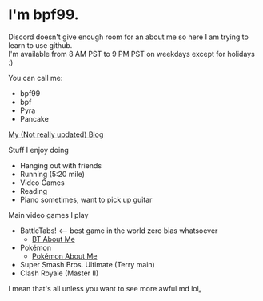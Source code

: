 # I'm bpf99. 

Discord doesn't give enough room for an about me so here I am trying to learn to use github.  
I'm available from 8 AM PST to 9 PM PST on weekdays except for holidays :)

You can call me:
- bpf99
- bpf
- Pyra
- Pancake

[My (Not really updated) Blog](https://bpf99.github.io/Blog)

Stuff I enjoy doing
- Hanging out with friends
- Running (5:20 mile)
- Video Games
- Reading
- Piano sometimes, want to pick up guitar

Main video games I play
- BattleTabs! <-- best game in the world zero bias whatsoever
  - [BT About Me](https://bpf99.github.io/Battletabs)
- Pokémon
  - [Pokémon About Me](https://bpf99.github.io/Pokemon) 
- Super Smash Bros. Ultimate (Terry main)
- Clash Royale (Master II)

I mean that's all unless you want to see more awful md lol<a href="https://bpf99.github.io/r" style="color: black;">.</a>

